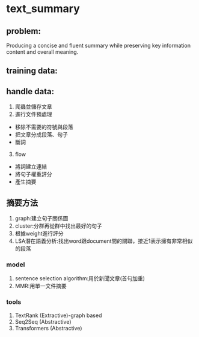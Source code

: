 # text_summary

## problem:

Producing a concise and fluent summary while preserving key information content and overall meaning.

## training data:

## handle data:

1. 爬蟲並儲存文章
2. 進行文件預處理
  - 移除不需要的符號與段落
  - 把文章分成段落、句子
  - 斷詞
3. flow
  - 將詞建立連結
  - 將句子權重評分
  - 產生摘要

## 摘要方法
1. graph:建立句子關係圖
2. cluster:分群再從群中找出最好的句子
3. 根據weight進行評分
4. LSA潛在語義分析:找出word跟document間的關聯，接近1表示擁有非常相似的段落

### model
1. sentence selection algorithm:用於新聞文章(首句加重)
2. MMR:用單一文件摘要

### tools
1. TextRank (Extractive)-graph based
2. Seq2Seq (Abstractive)
3. Transformers (Abstractive) 
